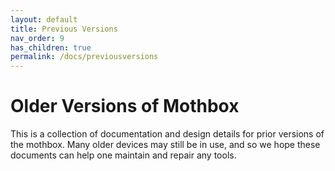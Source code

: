 ```yaml
---
layout: default
title: Previous Versions
nav_order: 9
has_children: true
permalink: /docs/previousversions
---
```


# Older Versions of Mothbox

This is a collection of documentation and design details for prior versions of the mothbox.
Many older devices may still be in use, and so we hope these documents can help one maintain and repair any tools.